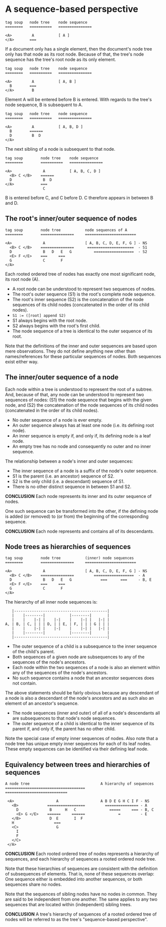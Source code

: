 
<!-- ======================================================================= -->
# A sequence-based perspective

```
tag soup   node tree    node sequence
========   ==========   ===============

<A>         A           [ A ]
</A>       ===
```

If a document only has a single element, then the document's node tree only has
that node as its root node. Because of that, the tree's node sequence has the
tree's root node as its only element.

```
tag soup   node tree    node sequence
========   ==========   ===============

<A>         A           [ A, B ]
  B        ===
</A>        B 
```

Element A will be entered before B is entered. With regards to the tree's node
sequence, B is subsequent to A.

```
tag soup   node tree    node sequence
========   ==========   ===============

<A>         A           [ A, B, D ]
  B        ======
  D         B  D
</A> 
```

The next sibling of a node is subsequent to that node.

```
tag soup        node tree    node sequence
========        ==========   ===============

<A>              A           [ A, B, C, D ]
  <B> C </B>    ======
  D              B  D
</A>            ===
                 C
```

B is entered before C, and C before D. C therefore appears in between B and D.

<!-- ======================================================================= -->
## The root's inner/outer sequence of nodes

```
tag soup        node tree           node sequences of A
========        ===============     =======================

<A>              A                  [ A, B, C, D, E, F, G ] - NS
  <B> C </B>    ===============      =====================  - S1
  D              B   D   E   G          ==================  - S2
  <E> F </E>    ===     ===
  G              C       F
</A>
```

Each rooted ordered tree of nodes has exactly one most significant node, its
root node (A).

* A root node can be understood to represent two sequences of nodes.
* The root's outer sequence (S1) is the root's complete node sequence.
* The root's inner sequence (S2) is the concatenation of the node sequences
  of its child nodes (concatenated in the order of its child nodes).
* `S1 := ([root] append S2)`
* S1 always begins with the root node.
* S2 always begins with the root's first child.
* The node sequence of a tree is identical to the outer sequence of its root.

Note that the definitions of the inner and outer sequences are based upon mere
observations. They do not define anything new other than names/references for
these particular sequences of nodes. Both sequences exist either way.

<!-- ======================================================================= -->
## The inner/outer sequence of a node

Each node within a tree is understood to represent the root of a subtree. And,
because of that, any node can be understood to represent two sequences of nodes:
(S1) the node sequence that begins with the given node, and
(S2) the concatenation of the node sequences of its child nodes
(concatenated in the order of its child nodes).

* No outer sequence of a node is ever empty.
* An outer sequence always has at least one node (i.e. its defining root node).
* An inner sequence is empty if, and only if, its defining node is a leaf node.
* An empty tree has no node and consequently no outer and no inner sequence.

The relationship between a node's inner and outer sequences:

* The inner sequence of a node is a suffix of the node's outer sequence.
* S1 is the parent (i.e. an ancestor) sequence of S2.
* S2 is the only child (i.e. a descendant) sequence of S1.
* There is no other distinct sequence in between S1 and S2.

**CONCLUSION**
Each node represents its inner and its outer sequence of nodes.

One such sequence can be transformed into the other, if the defining node is
added (or removed) to (or from) the beginning of the corresponding sequence.

**CONCLUSION**
Each node represents and contains all of its descendants.

<!-- ======================================================================= -->
## Node trees as hierarchies of sequences

```
tag soup        node tree           (inner) node sequences
========        ===============     =======================

<A>              A                  [ A, B, C, D, E, F, G ] - NS
  <B> C </B>    ===============         ==================  - A 
  D              B   D   E   G             ===      ===     - B, E
  <E> F </E>    ===     ===
  G              C       F
</A>
```

The hierarchy of all inner node sequences is:

```
   |------------------------------------------|
   |    |--------|           |--------|       |
   |    |    |-| |    |-|    |    |-| |   |-| |
A, | B, | C, | | | D, | | E, | F, | | | G | | |
   |    |    |-| |    |-|    |    |-| |   |-| |
   |    |--------|           |--------|       |
   |------------------------------------------|
```

* The outer sequence of a child is a subsequence
  to the inner sequence of the child's parent.
* Both sequences of a given node are subsequences
  to any of the sequences of the node's ancestors.
* Each node within the two sequences of a node is also
  an element within any of the sequences of the node's ancestors.
* No such sequence contains a node that an ancestor sequences does not contain.

The above statements should be fairly obvious because
any descendant of a node is also a descendant of the node's ancestors
and as such also an element of an ancestor's sequence.

* The node sequences (inner and outer) of all of a node's descendants all
  are subsequences to that node's node sequences.
* The outer sequence of a child is identical to the inner sequence of its
  parent if, and only if, the parent has no other child.

Note the special case of empty inner sequences of nodes. Also note that a node
tree has unique empty inner sequences for each of its leaf nodes. These empty
sequences can be identified via their defining leaf node.

<!-- ======================================================================= -->
## Equivalency between trees and hierarchies of sequences

```
A node tree                                A hierarchy of sequences
====================================       ============================

 <A>                   A                   A B D E G H C I F - NS
   <B>             =================         =============== - A
     D              B      H   C               =====     === - B, C
     <E> G </E>    ======     ======               =         - E
   </B>             D  E       I  F        
   H                  ===                  
   <C>                 G                   
     I                                     
     F                                     
   </C>                                    
 </A>
```

**CONCLUSION**
Each rooted ordered tree of nodes represents a hierarchy of sequences,
and each hierarchy of sequences a rooted ordered node tree.

Note that these hierarchies of sequences are consistent with the definition of
subsequences of elements. That is, none of these sequences overlap: One sequence
either is embedded into another sequences, or both sequences share no nodes.

Note that the sequences of sibling nodes have no nodes in common. They are said
to be independent from one another. The same applies to any two sequences that
are located within (independent) sibling trees.

**CONCLUSION**
A tree's hierarchy of sequences of a rooted ordered tree of nodes will be
referred to as the tree's "sequence-based perspective".
